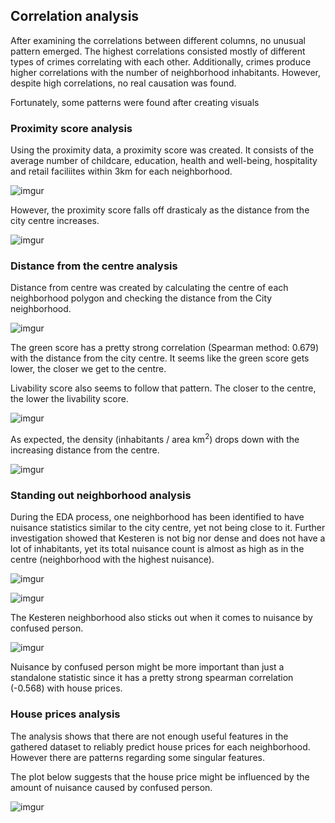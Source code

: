 ## Correlation analysis
After examining the correlations between different columns, no unusual pattern emerged.
The highest correlations consisted mostly of different types of crimes correlating with each other.
Additionally, crimes produce higher correlations with the number of neighborhood inhabitants.
However, despite high correlations, no real causation was found.

Fortunately, some patterns were found after creating visuals

### Proximity score analysis
Using the proximity data, a proximity score was created. It consists of 
the average number of childcare, education, health and well-being,
hospitality and retail faciliites within 3km for each neighborhood.

![imgur](https://i.imgur.com/EyMSUdq.png)

However, the proximity score falls off drasticaly as the distance from the city centre increases.

![imgur](https://i.imgur.com/wVnbcdK.png)

### Distance from the centre analysis
Distance from centre was created by calculating the centre of each neighborhood polygon and checking
the distance from the City neighborhood.

![imgur](https://i.imgur.com/JYGw4BV.png)

The green score has a pretty strong correlation (Spearman method: 0.679) 
with the distance from the city centre.
It seems like the green score gets lower, the closer we get to the centre.

Livability score also seems to follow that pattern. The closer to the centre,
the lower the livability score.

![imgur](https://i.imgur.com/DuwCYGd.png)

As expected, the density (inhabitants / area km<sup>2</sup>) drops down with the increasing distance from the centre.

![imgur](https://i.imgur.com/sWtKr8Z.png)

### Standing out neighborhood analysis
During the EDA process, one neighborhood has been identified to have nuisance statistics
similar to the city centre, yet not being close to it. Further investigation showed that Kesteren is not big nor dense and does not have a lot of inhabitants, yet its total nuisance count is almost as high as in the centre (neighborhood with the highest nuisance).

![imgur](https://i.imgur.com/i3mpD4X.png)

![imgur](https://i.imgur.com/lW4vkZe.png)

The Kesteren neighborhood also sticks out when it comes to nuisance by confused person.



![imgur](https://i.imgur.com/H56qnbW.png)

Nuisance by confused person might be more important than just a standalone
statistic since it has a pretty strong spearman correlation (-0.568) with house prices.

### House prices analysis
The analysis shows that there are not enough useful features in the gathered dataset to reliably predict
house prices for each neighborhood.
However there are patterns regarding some singular features.

The plot below suggests that the house price might be influenced by the amount of nuisance caused by confused person.

![imgur](https://i.imgur.com/yW8zgAf.png)